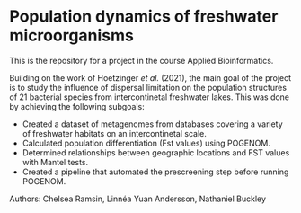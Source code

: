 # Population dynamics of freshwater microorganisms
This is the repository for a project in the course Applied Bioinformatics. 

Building on the work of Hoetzinger <em>et al.</em> (2021), the main goal of the project is to study the influence of dispersal limitation on the population structures of 21 bacterial species from intercontinetal freshwater lakes. This was done by achieving the following subgoals: 

* Created a dataset of metagenomes from databases covering a variety of freshwater habitats on an intercontinetal scale.
* Calculated population differentiation (Fst values) using POGENOM.
* Determined relationships between geographic locations and FST values with Mantel tests.
* Created a pipeline that automated the prescreening step before running POGENOM. 

Authors: Chelsea Ramsin, Linnéa Yuan Andersson, Nathaniel Buckley 

